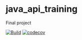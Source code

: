# java_api_training

Final project

[![Build](https://github.com/Melinda973/java_api_training/actions/workflows/build.yml/badge.svg)](https://github.com/Melinda973/java_api_training/actions/workflows/build.yml)
[![codecov](https://codecov.io/gh/Melinda973/java_api_training/branch/main/graph/badge.svg?token=eb43e008-1cc7-4f5e-8419-14847a3fc90b)](https://codecov.io/gh/Melinda973/java_api_training)
